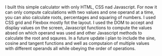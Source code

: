 I built this simple calculator with only HTML, CSS nad Javascript. 
For now it can only compute calculations with two values and one operand at a time, you can also calculate roots, percentages and squaring of numbers.
I used CSS grid and Flexbox mostly fot the layout.
I used the DOM to accept and display values on the screen, Javascript functions to compute the values absed on which operand was used and other Javascript
methods to calculate the root and sqaures.
In a future update i plan to include the sine, cosine and tangent functions and well as computaion of multiple values with different operands all while obeying
the order of operations.
